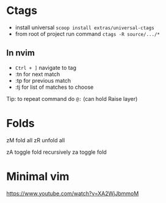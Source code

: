 # Ctags
- install universal `scoop install extras/universal-ctags`
- from root of project run command `ctags -R source/.../*`

## In nvim
- `Ctrl + ]` navigate to tag
- :tn for next match
- :tp for previous match
- :tj for list of matches to choose

Tip: to repeat command do `@:` (can hold Raise layer)


# Folds
zM fold all
zR unfold all

zA toggle fold recursively
za toggle fold


# Minimal vim
https://www.youtube.com/watch?v=XA2WjJbmmoM
